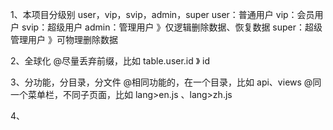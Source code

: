 1、本项目分级别 user，vip，svip，admin，super
  user：普通用户
  vip：会员用户
  svip：超级用户
  admin：管理用户      》仅逻辑删除数据、恢复数据
  super：超级管理用户  》可物理删除数据
  
2、全球化 
  @尽量丢弃前缀，比如 table.user.id 》 id
  
3、分功能，分目录，分文件
  @相同功能的，在一个目录，比如 api、views
  @同一个菜单栏，不同子页面，比如 lang>en.js 、lang>zh.js
  
4、
  